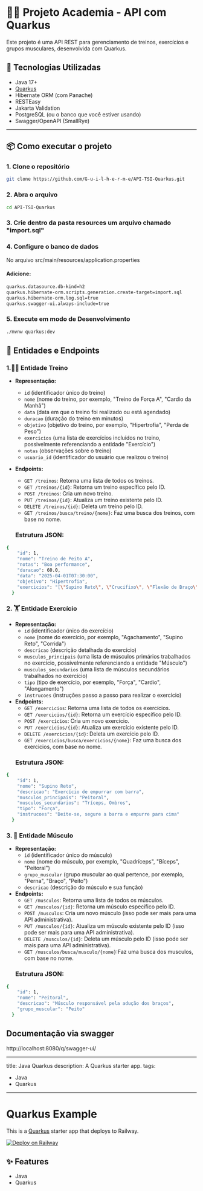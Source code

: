 
# 🏋️‍♂️ Projeto Academia - API com Quarkus

Este projeto é uma API REST para gerenciamento de treinos, exercícios e grupos musculares, desenvolvida com Quarkus.

## 🚀 Tecnologias Utilizadas

- Java 17+
- [Quarkus](https://quarkus.io/)
- Hibernate ORM (com Panache)
- RESTEasy
- Jakarta Validation
- PostgreSQL (ou o banco que você estiver usando)
- Swagger/OpenAPI (SmallRye)

---

## 📦 Como executar o projeto

### 1. Clone o repositório

```bash
git clone https://github.com/G-u-i-l-h-e-r-m-e/API-TSI-Quarkus.git
```
### 2. Abra o arquivo
```bash
cd API-TSI-Quarkus
```
### 3. Crie dentro da pasta resources um arquivo chamado "import.sql"
### 4. Configure o banco de dados
No arquivo src/main/resources/application.properties
#### Adicione:
```bash
quarkus.datasource.db-kind=h2
quarkus.hibernate-orm.scripts.generation.create-target=import.sql
quarkus.hibernate-orm.log.sql=true
quarkus.swagger-ui.always-include=true
```
### 5. Execute em modo de Desenvolvimento
```bash
./mvnw quarkus:dev
```
## 📍 Entidades e Endpoints
### 1.🏃‍♂️ Entidade Treino
- **Representação:** 
    - `id` (identificador único do treino)
    - `nome` (nome do treino, por exemplo, "Treino de Força A", "Cardio da Manhã")
    - `data` (data em que o treino foi realizado ou está agendado)
    - `duracao` (duração do treino em minutos)
    - `objetivo` (objetivo do treino, por exemplo, "Hipertrofia", "Perda de Peso")
    - `exercicios` (uma lista de exercícios incluídos no treino, possivelmente referenciando a entidade "Exercício")
    - `notas` (observações sobre o treino)
    - `usuario_id` (identificador do usuário que realizou o treino)
- **Endpoints:**
    - `GET /treinos`: Retorna uma lista de todos os treinos.
    - `GET /treinos/{id}`: Retorna um treino específico pelo ID.
    - `POST /treinos`: Cria um novo treino.
    - `PUT /treinos/{id}`: Atualiza um treino existente pelo ID.
    - `DELETE /treinos/{id}`: Deleta um treino pelo ID.
    - `GET /treinos/busca/treino/{nome}`: Faz uma busca dos treinos, com base no nome.

  ### Estrutura JSON:
```bash
{
    "id": 1,
    "nome": "Treino de Peito A",
    "notas": "Boa performance",
    "duracao": 60.0,
    "data": "2025-04-01T07:30:00",
    "objetivo": "Hipertrofia",
    "exercicios": "[\"Supino Reto\", \"Crucifixo\", \"Flexão de Braço\"]"
  }
```
### 2. 🏋️ Entidade Exercício
- **Representação:** 
    - `id` (identificador único do exercício)
    - `nome` (nome do exercício, por exemplo, "Agachamento", "Supino Reto", "Corrida")
    - `descricao` (descrição detalhada do exercício)
    - `musculos_principais` (uma lista de músculos primários trabalhados no exercício, possivelmente referenciando a entidade "Músculo")
    - `musculos_secundarios` (uma lista de músculos secundários trabalhados no exercício)
    - `tipo` (tipo de exercício, por exemplo, "Força", "Cardio", "Alongamento")
    - `instrucoes` (instruções passo a passo para realizar o exercício)
- **Endpoints:**
    - `GET /exercicios`: Retorna uma lista de todos os exercícios.
    - `GET /exercicios/{id}`: Retorna um exercício específico pelo ID.
    - `POST /exercicios`: Cria um novo exercício.
    - `PUT /exercicios/{id}`: Atualiza um exercício existente pelo ID.
    - `DELETE /exercicios/{id}`: Deleta um exercício pelo ID.
    - `GET /exercicios/busca/exercicios/{nome}`: Faz uma busca dos exercicios, com base no nome.
    ### Estrutura JSON:
```bash
{
    "id": 1,
    "nome": "Supino Reto",
    "descricao": "Exercício de empurrar com barra",
    "musculos_principais": "Peitoral",
    "musculos_secundarios": "Tríceps, Ombros",
    "tipo": "Força",
    "instrucoes": "Deite-se, segure a barra e empurre para cima"
  }
```
  ### 3. 💪 Entidade Músculo
  - **Representação:** 
    - `id` (identificador único do músculo)
    - `nome` (nome do músculo, por exemplo, "Quadríceps", "Bíceps", "Peitoral")
    - `grupo_muscular` (grupo muscular ao qual pertence, por exemplo, "Perna", "Braço", "Peito")
    - `descricao` (descrição do músculo e sua função)
- **Endpoints:**
    - `GET /musculos`: Retorna uma lista de todos os músculos.
    - `GET /musculos/{id}`: Retorna um músculo específico pelo ID.
    - `POST /musculos`: Cria um novo músculo (isso pode ser mais para uma API administrativa).
    - `PUT /musculos/{id}`: Atualiza um músculo existente pelo ID (isso pode ser mais para uma API administrativa).
    - `DELETE /musculos/{id}`: Deleta um músculo pelo ID (isso pode ser mais para uma API administrativa).
    - `GET /musculos/busca/musculo/{nome}`:Faz uma busca dos musculos, com base no nome.
  ### Estrutura JSON:
```bash
{
    "id": 1,
    "nome": "Peitoral",
    "descricao": "Músculo responsável pela adução dos braços",
    "grupo_muscular": "Peito"
  }
```
## Documentação via swagger 
http://localhost:8080/q/swagger-ui/


---
title: Java Quarkus
description: A Quarkus starter app.
tags:
  - Java
  - Quarkus
---

# Quarkus Example

This is a [Quarkus](https://quarkus.io) starter app that deploys to Railway.

[![Deploy on Railway](https://railway.com/button.svg)](https://railway.com/template/orZ9Pj?referralCode=D-ZQFL)

## ✨ Features

- Java
- Quarkus
